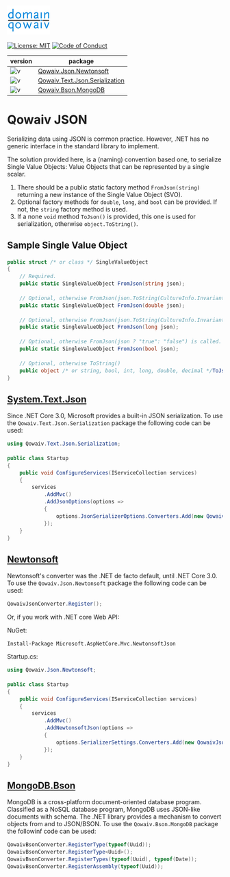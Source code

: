 ![Qowaiv JSON](https://github.com/Qowaiv/Qowaiv/blob/master/design/qowaiv-logo_linkedin_100x060.jpg)

[![License: MIT](https://img.shields.io/badge/License-MIT-blue.svg)](https://opensource.org/licenses/MIT)
[![Code of Conduct](https://img.shields.io/badge/%E2%9D%A4-code%20of%20conduct-blue.svg?style=flat)](https://github.com/Qowaiv/qowaiv-json/blob/master/CODE_OF_CONDUCT.md)

| version                                                                   | package                                                                                        |
|---------------------------------------------------------------------------|------------------------------------------------------------------------------------------------|
|![v](https://img.shields.io/badge/version-4.0.0-blue.svg?cacheSeconds=3600)|[Qowaiv.Json.Newtonsoft](https://www.nuget.org/packages/Qowaiv.Json.Newtonsoft/)                |
|![v](https://img.shields.io/badge/version-4.0.0-blue.svg?cacheSeconds=3600)|[Qowaiv.Text.Json.Serialization](https://www.nuget.org/packages/Qowaiv.Text.Json.Serialization/)|
|![v](https://img.shields.io/badge/version-4.0.1-blue.svg?cacheSeconds=3600)|[Qowaiv.Bson.MongoDB](https://www.nuget.org/packages/Qowaiv.Bson.MongoDB/)                      |

# Qowaiv JSON
Serializing data using JSON is common practice. However, .NET has no generic
interface in the standard library to implement.

The solution provided here, is a (naming) convention based one, to serialize
Single Value Objects: Value Objects that can be represented by a single scalar.

1. There should be a public static factory method `FromJson(string)` returning 
   a new instance of the Single Value Object (SVO).
2. Optional factory methods for `double`, `long`, and `bool` can be provided.
   If not, the `string` factory method is used.
3. If a none `void` method `ToJson()` is provided, this one is used for
   serialization, otherwise `object.ToString()`.

## Sample Single Value Object

``` C#
public struct /* or class */ SingleValueObject
{
    // Required.
    public static SingleValueObject FromJson(string json);

    // Optional, otherwise FromJson(json.ToString(CultureInfo.Invariant)) is called.
    public static SingleValueObject FromJson(double json);

    // Optional, otherwise FromJson(json.ToString(CultureInfo.Invariant)) is called.
    public static SingleValueObject FromJson(long json);

    // Optional, otherwise FromJson(json ? "true": "false") is called.
    public static SingleValueObject FromJson(bool json);

    // Optional, otherwise ToString()
    public object /* or string, bool, int, long, double, decimal */ToJson();
}
```

## [System.Text.Json](https://docs.microsoft.com/en-us/dotnet/api/system.text.json)
Since .NET Core 3.0, Microsoft provides a built-in JSON serialization. To use
the `Qowaiv.Text.Json.Serialization` package the following code can be used:

``` C#
using Qowaiv.Text.Json.Serialization;

public class Startup
{
    public void ConfigureServices(IServiceCollection services)
    {
        services
            .AddMvc() 
            .AddJsonOptions(options => 
            {
                options.JsonSerializerOptions.Converters.Add(new QowaivJsonConverter());
            });
    }
}
```

## [Newtonsoft](https://www.newtonsoft.com/json)
Newtonsoft's converter was the .NET de facto default, until .NET Core 3.0. To use
the `Qowaiv.Json.Newtonsoft` package the following code can be used:

``` C#
QowaivJsonConverter.Register();
```

Or, if you work with .NET core Web API:

NuGet:
```
Install-Package Microsoft.AspNetCore.Mvc.NewtonsoftJson
```

Startup.cs:
``` C#
using Qowaiv.Json.Newtonsoft;

public class Startup
{
    public void ConfigureServices(IServiceCollection services)
    {
        services
            .AddMvc()
            .AddNewtonsoftJson(options => 
            {
                options.SerializerSettings.Converters.Add(new QowaivJsonConverter());
            });
    }
}
```

## [MongoDB.Bson](https://mongodb.github.io/mongo-csharp-driver/)
MongoDB is a cross-platform document-oriented database program. Classified as a
NoSQL database program, MongoDB uses JSON-like documents with schema. The .NET
library provides a mechanism to convert objects from and to JSON/BSON. To use
the `Qowaiv.Bson.MongoDB` package the followinf code can be used:

``` C#
QowaivBsonConverter.RegisterType(typeof(Uuid));
QowaivBsonConverter.RegisterType<Uuid>();
QowaivBsonConverter.RegisterTypes(typeof(Uuid), typeof(Date));
QowaivBsonConverter.RegisterAssembly(typeof(Uuid));
```
